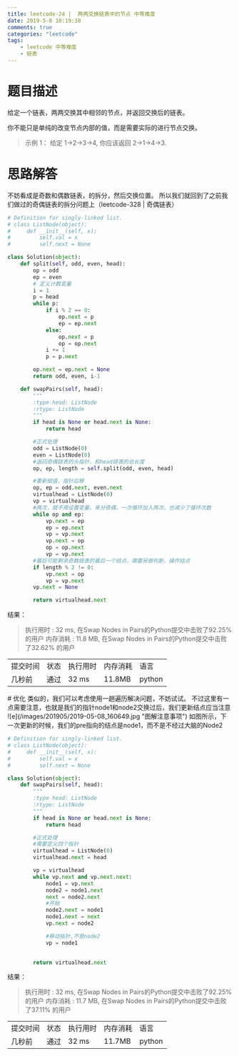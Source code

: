 ```yaml
---
title: leetcode-24 |  两两交换链表中的节点 中等难度
date: 2019-5-8 10:19:38
comments: true
categories: "leetcode"
tags: 
    - leetcode 中等难度
    - 链表
---
```

# 题目描述

给定一个链表，两两交换其中相邻的节点，并返回交换后的链表。

你不能只是单纯的改变节点内部的值，而是需要实际的进行节点交换。

><span>示例 1：</span>
给定 1->2->3->4, 你应该返回 2->1->4->3.



# 思路解答
不妨看成是奇数和偶数链表，的拆分，然后交换位置。
所以我们就回到了之前我们做过的奇偶链表的拆分问题上（leetcode-328 | 奇偶链表）

``` python
# Definition for singly-linked list.
# class ListNode(object):
#     def __init__(self, x):
#         self.val = x
#         self.next = None

class Solution(object):
    def split(self, odd, even, head):
        op = odd
        ep = even
        # 定义计数变量
        i = 1
        p = head
        while p:
            if i % 2 == 0:
                ep.next = p
                ep = ep.next
            else:
                op.next = p
                op = op.next
            i += 1
            p = p.next

        op.next = ep.next = None
        return odd, even, i-1

    def swapPairs(self, head):
        """
        :type head: ListNode
        :rtype: ListNode
        """
        if head is None or head.next is None:
            return head

        #正式处理
        odd = ListNode(0)
        even = ListNode(0)
        #返回奇偶链表的头指针，和head链表的总长度
        op, ep, length = self.split(odd, even, head)

        #重新赋值，指针后移
        op, ep = odd.next, even.next
        virtualhead = ListNode(0)
        vp = virtualhead
		#两次，就不用设置变量，来分奇偶，一次循环加入两次，也减少了循环次数
        while op and ep:
            vp.next = ep
            ep = ep.next
            vp = vp.next
            vp.next = op
            op = op.next
            vp = vp.next
		#最后可能剩余奇数链表的最后一个结点，需要另做判断，操作结点
        if length % 2 != 0:
            vp.next = op
            vp = vp.next
        vp.next = None

        return virtualhead.next
```


<span class="title2">结果：</span>
>执行用时 : 32 ms, 在Swap Nodes in Pairs的Python提交中击败了92.25% 的用户
内存消耗 : 11.8 MB, 在Swap Nodes in Pairs的Python提交中击败了32.62% 的用户
<table><tr><td>提交时间</td><td>状态</td><td>执行用时</td><td>内存消耗</td><td>语言</td></tr><tr><td>几秒前</td><td>通过</td><td>32 ms</td><td>11.8MB</td><td>python</td></tr></table>
# 优化
类似的，我们可以考虑使用一趟遍历解决问题，不妨试试。
不过这里有一点需要注意，也就是我们的指针node1和node2交换过后，我们更新结点应当注意
![e](/images/201905/2019-05-08_160649.jpg "图解注意事项")
如图所示，下一次更新的时候，我们的pre指向的结点是node1，而不是不经过大脑的Node2

``` python
# Definition for singly-linked list.
# class ListNode(object):
#     def __init__(self, x):
#         self.val = x
#         self.next = None

class Solution(object):
    def swapPairs(self, head):
        """
        :type head: ListNode
        :rtype: ListNode
        """
        if head is None or head.next is None:
            return head

        #正式处理
        #需要定义四个指针
        virtualhead = ListNode(0)
        virtualhead.next = head

        vp = virtualhead
        while vp.next and vp.next.next:
            node1 = vp.next
            node2 = node1.next
            next = node2.next
            #开始
            node2.next = node1
            node1.next = next
            vp.next = node2

            #移动指针,不是node2
            vp = node1
            

        return virtualhead.next
```


<span class="title2">结果：</span>
>执行用时 : 32 ms, 在Swap Nodes in Pairs的Python提交中击败了92.25% 的用户
内存消耗 : 11.7 MB, 在Swap Nodes in Pairs的Python提交中击败了37.11% 的用户
<table><tr><td>提交时间</td><td>状态</td><td>执行用时</td><td>内存消耗</td><td>语言</td></tr><tr><td>几秒前</td><td>通过</td><td>32 ms</td><td>11.7MB</td><td>python</td></tr></table>
